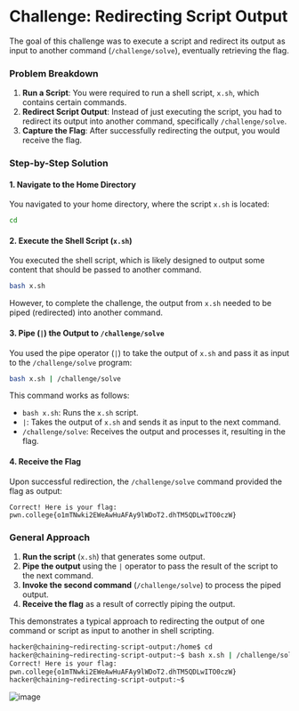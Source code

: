 # Challenge: Redirecting Script Output


The goal of this challenge was to execute a script and redirect its output as input to another command (`/challenge/solve`), eventually retrieving the flag.

### Problem Breakdown
1. **Run a Script**: You were required to run a shell script, `x.sh`, which contains certain commands.
2. **Redirect Script Output**: Instead of just executing the script, you had to redirect its output into another command, specifically `/challenge/solve`.
3. **Capture the Flag**: After successfully redirecting the output, you would receive the flag.

### Step-by-Step Solution

#### 1. **Navigate to the Home Directory**
You navigated to your home directory, where the script `x.sh` is located:

```bash
cd
```

#### 2. **Execute the Shell Script (`x.sh`)**
You executed the shell script, which is likely designed to output some content that should be passed to another command.

```bash
bash x.sh
```

However, to complete the challenge, the output from `x.sh` needed to be piped (redirected) into another command.

#### 3. **Pipe (`|`) the Output to `/challenge/solve`**
You used the pipe operator (`|`) to take the output of `x.sh` and pass it as input to the `/challenge/solve` program:

```bash
bash x.sh | /challenge/solve
```

This command works as follows:
- `bash x.sh`: Runs the `x.sh` script.
- `|`: Takes the output of `x.sh` and sends it as input to the next command.
- `/challenge/solve`: Receives the output and processes it, resulting in the flag.

#### 4. **Receive the Flag**
Upon successful redirection, the `/challenge/solve` command provided the flag as output:

```
Correct! Here is your flag:
pwn.college{o1mTNwki2EWeAwHuAFAy9lWDoT2.dhTM5QDLwITO0czW}
```

### General Approach

1. **Run the script** (`x.sh`) that generates some output.
2. **Pipe the output** using the `|` operator to pass the result of the script to the next command.
3. **Invoke the second command** (`/challenge/solve`) to process the piped output.
4. **Receive the flag** as a result of correctly piping the output.

This demonstrates a typical approach to redirecting the output of one command or script as input to another in shell scripting.

```bash
hacker@chaining~redirecting-script-output:/home$ cd
hacker@chaining~redirecting-script-output:~$ bash x.sh | /challenge/solve
Correct! Here is your flag:
pwn.college{o1mTNwki2EWeAwHuAFAy9lWDoT2.dhTM5QDLwITO0czW}
hacker@chaining~redirecting-script-output:~$
```
![image](https://github.com/user-attachments/assets/7e0bf607-638d-47ea-b3ed-e8a8eaef06aa)



